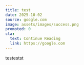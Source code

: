 ```yaml
---
title: test
date: 2025-10-02
source: google.com
image: assets/images/success.png
promoted: 0
cta:
  text: Continue Reading
  link: https://google.com
---
```

testestst
